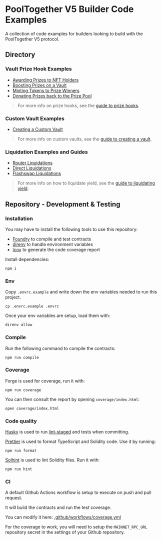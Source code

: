 # PoolTogether V5 Builder Code Examples

A collection of code examples for builders looking to build with the PoolTogether V5 protocol.

## Directory

### Vault Prize Hook Examples

- [Awarding Prizes to NFT Holders](./src/prize-hooks/examples/prize-to-nft-holder/README.md)
- [Boosting Prizes on a Vault](./src/prize-hooks/examples/prize-boost/README.md)
- [Minting Tokens to Prize Winners](./src/prize-hooks/examples/prize-pixels/README.md)
- [Donating Prizes back to the Prize Pool](./src/prize-hooks/examples/prize-recycle/README.md)

> For more info on prize hooks, see the [guide to prize hooks](https://dev.pooltogether.com/protocol/guides/prize-hooks).

### Custom Vault Examples

- [Creating a Custom Vault](./src/custom-vaults/examples/sponsored-vault/README.md)

> For more info on custom vaults, see the [guide to creating a vault](https://dev.pooltogether.com/protocol/guides/creating-vaults#non-standard-vaults).

### Liquidation Examples and Guides

- [Router Liquidations](./src/liquidations/examples/router-liquidations/README.md)
- [Direct Liquidations](./src/liquidations/examples/direct-liquidations/README.md)
- [Flashswap Liquidations](./src/liquidations/examples/flash-swap-liquidations/README.md)

> For more info on how to liquidate yield, see the [guide to liquidating yield](https://dev.pooltogether.com/protocol/guides/liquidating-yield).

## Repository - Development & Testing

### Installation

You may have to install the following tools to use this repository:

- [Foundry](https://github.com/foundry-rs/foundry) to compile and test contracts
- [direnv](https://direnv.net/) to handle environment variables
- [lcov](https://github.com/linux-test-project/lcov) to generate the code coverage report

Install dependencies:

```
npm i
```

### Env

Copy `.envrc.example` and write down the env variables needed to run this project.

```
cp .envrc.example .envrc
```

Once your env variables are setup, load them with:

```
direnv allow
```

### Compile

Run the following command to compile the contracts:

```
npm run compile
```

### Coverage

Forge is used for coverage, run it with:

```
npm run coverage
```

You can then consult the report by opening `coverage/index.html`:

```
open coverage/index.html
```

### Code quality

[Husky](https://typicode.github.io/husky/#/) is used to run [lint-staged](https://github.com/okonet/lint-staged) and tests when committing.

[Prettier](https://prettier.io) is used to format TypeScript and Solidity code. Use it by running:

```
npm run format
```

[Solhint](https://protofire.github.io/solhint/) is used to lint Solidity files. Run it with:

```
npm run hint
```

### CI

A default Github Actions workflow is setup to execute on push and pull request.

It will build the contracts and run the test coverage.

You can modify it here: [.github/workflows/coverage.yml](.github/workflows/coverage.yml)

For the coverage to work, you will need to setup the `MAINNET_RPC_URL` repository secret in the settings of your Github repository.
